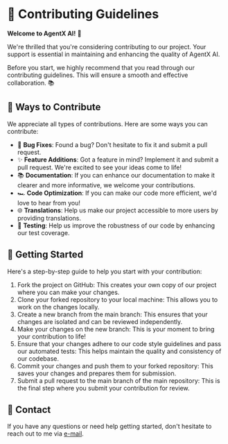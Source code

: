 # 📝 Contributing Guidelines

**Welcome to AgentX AI!** 🎉

We're thrilled that you're considering contributing to our project. Your support is essential in maintaining and enhancing the quality of AgentX AI.

Before you start, we highly recommend that you read through our contributing guidelines. This will ensure a smooth and effective collaboration. 📚

## 🚀 Ways to Contribute

We appreciate all types of contributions. Here are some ways you can contribute:

- 🐛 **Bug Fixes**: Found a bug? Don't hesitate to fix it and submit a pull request.
- ✨ **Feature Additions**: Got a feature in mind? Implement it and submit a pull request. We're excited to see your ideas come to life!
- 📚 **Documentation**: If you can enhance our documentation to make it clearer and more informative, we welcome your contributions.
- 🏎 **Code Optimization**: If you can make our code more efficient, we'd love to hear from you!
- 🌐 **Translations**: Help us make our project accessible to more users by providing translations.
- 🧪 **Testing**: Help us improve the robustness of our code by enhancing our test coverage.

## 🏁 Getting Started

Here's a step-by-step guide to help you start with your contribution:

1. Fork the project on GitHub: This creates your own copy of our project where you can make your changes.
2. Clone your forked repository to your local machine: This allows you to work on the changes locally.
3. Create a new branch from the main branch: This ensures that your changes are isolated and can be reviewed independently.
4. Make your changes on the new branch: This is your moment to bring your contribution to life!
5. Ensure that your changes adhere to our code style guidelines and pass our automated tests: This helps maintain the quality and consistency of our codebase.
6. Commit your changes and push them to your forked repository: This saves your changes and prepares them for submission.
7. Submit a pull request to the main branch of the main repository: This is the final step where you submit your contribution for review.

## 📧 Contact

If you have any questions or need help getting started, don't hesitate to reach out to me via [e-mail](mailto:jorge@useatlas.ai).
